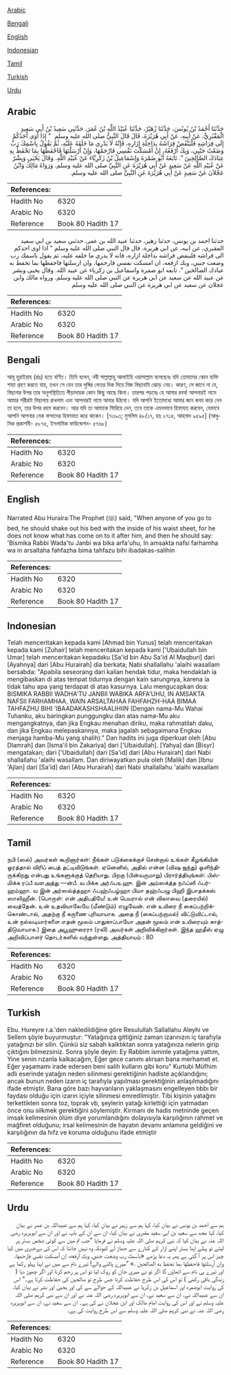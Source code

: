 [Arabic](#arabic)

[Bengali](#bengali)

[English](#english)

[Indonesian](#indonesian)

[Tamil](#tamil)

[Turkish](#turkish)

[Urdu](#urdu)

## Arabic


<div dir="rtl" lang="ar" style={{fontSize:'larger',backgroundColor:'#f8f9fa',padding:20}}>
حَدَّثَنَا أَحْمَدُ بْنُ يُونُسَ، حَدَّثَنَا زُهَيْرٌ، حَدَّثَنَا عُبَيْدُ اللَّهِ بْنُ عُمَرَ، حَدَّثَنِي سَعِيدُ بْنُ أَبِي سَعِيدٍ الْمَقْبُرِيُّ، عَنْ أَبِيهِ، عَنْ أَبِي هُرَيْرَةَ، قَالَ قَالَ النَّبِيُّ صلى الله عليه وسلم ‏ "‏ إِذَا أَوَى أَحَدُكُمْ إِلَى فِرَاشِهِ فَلْيَنْفُضْ فِرَاشَهُ بِدَاخِلَةِ إِزَارِهِ، فَإِنَّهُ لاَ يَدْرِي مَا خَلَفَهُ عَلَيْهِ، ثُمَّ يَقُولُ بِاسْمِكَ رَبِّ وَضَعْتُ جَنْبِي، وَبِكَ أَرْفَعُهُ، إِنْ أَمْسَكْتَ نَفْسِي فَارْحَمْهَا، وَإِنْ أَرْسَلْتَهَا فَاحْفَظْهَا بِمَا تَحْفَظُ بِهِ عِبَادَكَ الصَّالِحِينَ ‏"‏‏.‏ تَابَعَهُ أَبُو ضَمْرَةَ وَإِسْمَاعِيلُ بْنُ زَكَرِيَّاءَ عَنْ عُبَيْدِ اللَّهِ‏.‏ وَقَالَ يَحْيَى وَبِشْرٌ عَنْ عُبَيْدِ اللَّهِ عَنْ سَعِيدٍ عَنْ أَبِي هُرَيْرَةَ عَنِ النَّبِيِّ صلى الله عليه وسلم‏.‏ وَرَوَاهُ مَالِكٌ وَابْنُ عَجْلاَنَ عَنْ سَعِيدٍ عَنْ أَبِي هُرَيْرَةَ عَنِ النَّبِيِّ صلى الله عليه وسلم‏.‏
</div>
<div style={{backgroundColor:'#f8f9fa',padding:20, marginBottom: 10}}><table> <thead> <tr> <th>References:</th> <th></th> </tr> </thead> <tbody><tr><td>Hadith No</td><td>6320</td></tr><tr><td>Arabic No</td><td>6320</td></tr><tr><td>Reference</td><td>Book 80 Hadith 17</td></tr></tbody></table></div>


<div dir="rtl" lang="ar" style={{fontSize:'larger',backgroundColor:'#f8f9fa',padding:20}}>
حدثنا احمد بن يونس، حدثنا زهير، حدثنا عبيد الله بن عمر، حدثني سعيد بن ابي سعيد المقبري، عن ابيه، عن ابي هريرة، قال قال النبي صلى الله عليه وسلم " اذا اوى احدكم الى فراشه فلينفض فراشه بداخلة ازاره، فانه لا يدري ما خلفه عليه، ثم يقول باسمك رب وضعت جنبي، وبك ارفعه، ان امسكت نفسي فارحمها، وان ارسلتها فاحفظها بما تحفظ به عبادك الصالحين ". تابعه ابو ضمرة واسماعيل بن زكرياء عن عبيد الله. وقال يحيى وبشر عن عبيد الله عن سعيد عن ابي هريرة عن النبي صلى الله عليه وسلم. ورواه مالك وابن عجلان عن سعيد عن ابي هريرة عن النبي صلى الله عليه وسلم
</div>
<div style={{backgroundColor:'#f8f9fa',padding:20, marginBottom: 10}}><table> <thead> <tr> <th>References:</th> <th></th> </tr> </thead> <tbody><tr><td>Hadith No</td><td>6320</td></tr><tr><td>Arabic No</td><td>6320</td></tr><tr><td>Reference</td><td>Book 80 Hadith 17</td></tr></tbody></table></div>

## Bengali


<div dir="ltr" lang="bn" style={{fontSize:'larger',backgroundColor:'#f8f9fa',padding:20}}>
আবূ হুরাইরাহ (রাঃ) হতে বর্ণিত। তিনি বলেন, নবী সাল্লাল্লাহু আলাইহি ওয়াসাল্লাম বলেছেনঃ যদি তোমাদের কোন ব্যক্তি শয্যা গ্রহণ করতে যায়, তখন সে যেন তার লুঙ্গির ভেতর দিক দিয়ে নিজ বিছানাটা ঝেড়ে নেয়। কারণ, সে জানে না যে, বিছানার উপর তার অনুপস্থিতিতে পীড়াদায়ক কোন কিছু আছে কিনা। তারপর পড়বেঃ হে আমার রবব! আপনারই নামে আমার শরীরটা বিছানায় রাখলাম এবং আপনারই নামে আবার উঠবো। যদি আপনি ইতোমধ্যে আমার জান কবয করে নেন তা হলে, তার উপর রহম করবেন। আর যদি তা আমাকে ফিরিয়ে দেন, তবে তাকে এমনভাবে হিফাযত করবেন, যেভাবে আপনি আপনার নেক বান্দাদের হিফাযাত করে থাকেন। [৭৩৯৩; মুসলিম ৪৮/১৭, হাঃ ২৭১৪, আহমাদ ৯৫৯৫] (আধুনিক প্রকাশনী- ৫৮৭৫, ইসলামিক ফাউন্ডেশন- ৫৭৬৮)
</div>
<div style={{backgroundColor:'#f8f9fa',padding:20, marginBottom: 10}}><table> <thead> <tr> <th>References:</th> <th></th> </tr> </thead> <tbody><tr><td>Hadith No</td><td>6320</td></tr><tr><td>Arabic No</td><td>6320</td></tr><tr><td>Reference</td><td>Book 80 Hadith 17</td></tr></tbody></table></div>

## English


<div dir="ltr" lang="en" style={{fontSize:'larger',backgroundColor:'#f8f9fa',padding:20}}>
Narrated Abu Huraira:The Prophet (ﷺ) said, "When anyone of you go to bed, he should shake out his bed with the inside of his waist sheet, for he does not know what has come on to it after him, and then he should say: 'Bismika Rabbi Wada'tu Janbi wa bika arfa'uhu, In amsakta nafsi farhamha wa in arsaltaha fahfazha bima tahfazu bihi ibadakas-salihin
</div>
<div style={{backgroundColor:'#f8f9fa',padding:20, marginBottom: 10}}><table> <thead> <tr> <th>References:</th> <th></th> </tr> </thead> <tbody><tr><td>Hadith No</td><td>6320</td></tr><tr><td>Arabic No</td><td>6320</td></tr><tr><td>Reference</td><td>Book 80 Hadith 17</td></tr></tbody></table></div>

## Indonesian


<div dir="ltr" lang="id" style={{fontSize:'larger',backgroundColor:'#f8f9fa',padding:20}}>
Telah menceritakan kepada kami [Ahmad bin Yunus] telah menceritakan kepada kami [Zuhair] telah menceritakan kepada kami ['Ubaidullah bin Umar] telah menceritakan kepadaku [Sa'id bin Abu Sa'id Al Maqburi] dari [Ayahnya] dari [Abu Hurairah] dia berkata; Nabi shallallahu 'alaihi wasallam bersabda: "Apabila seseorang dari kalian hendak tidur, maka hendaklah ia mengibaskan di atas tempat tidurnya dengan kain sarungnya, karena ia tidak tahu apa yang terdapat di atas kasurnya. Lalu mengucapkan doa: BISMIKA RABBII WADHA'TU JANBII WABIKA ARFA'UHU, IN AMSAKTA NAFSII FARHAMHAA, WAIN ARSALTAHAA FAHFAHZH-HAA BIMAA TAHFAZHU BIHI 'IBAADAKASHSHAALIHIIN (Dengan nama-Mu Wahai Tuhanku, aku baringkan punggungku dan atas nama-Mu aku mengangkatnya, dan jika Engkau menahan diriku, maka rahmatilah daku, dan jika Engkau melepaskannya, maka jagalah sebagaimana Engkau menjaga hamba-Mu yang shalih)." Dan hadits ini juga diperkuat oleh [Abu Dlamrah] dan [Isma'il bin Zakariya] dari ['Ubaidullah]. [Yahya] dan [Bisyr] mengatakan; dari ['Ubaidullah] dari [Sa'id] dari [Abu Hurairah] dari Nabi shallallahu 'alaihi wasallam. Dan diriwayatkan pula oleh [Malik] dan [Ibnu 'Ajlan] dari [Sa'id] dari [Abu Hurairah] dari Nabi shallallahu 'alaihi wasallam
</div>
<div style={{backgroundColor:'#f8f9fa',padding:20, marginBottom: 10}}><table> <thead> <tr> <th>References:</th> <th></th> </tr> </thead> <tbody><tr><td>Hadith No</td><td>6320</td></tr><tr><td>Arabic No</td><td>6320</td></tr><tr><td>Reference</td><td>Book 80 Hadith 17</td></tr></tbody></table></div>

## Tamil


<div dir="ltr" lang="ta" style={{fontSize:'larger',backgroundColor:'#f8f9fa',padding:20}}>
நபி (ஸல்) அவர்கள் கூறினார்கள்: நீங்கள் படுக்கைக்குச் சென்றால் உங்கள் கீழங்கியின் ஓரத்தால் விரிப் பைத் தட்டிவிடுங்கள். ஏனெனில், அதில் என்ன (விஷ ஜந்து) ஒளிந்திருக்கிறது என்பது உங்களுக்குத் தெரியாது. பிறகு (பின்வருமாறு) பிரார்த்தியுங்கள்: பிஸ்மிக்க ரப்பீ வளஅத்து —ன்பீ. வ பிக்க அர்ஃபஉஹு. இன் அம்ஸக்த்த நஃப்ஸீ ஃபர்ஹம்ஹா. வ இன் அர்ஸல்த்தஹா ஃபஹ்ஃபழ்ஹா பிமா தஹ்ஃபழு பிஹி இபாதக்கஸ் ஸாலிஹீன். (பொருள்: என் அதிபதியே! உன் பெயரால் என் விலாவை (தரையில்) வைத்தேன். உன் உதவியாலேயே (மீண்டும்) எழுவேன். என் உயிரை நீ கைப்பற்றிக்கொண்டால், அதற்கு நீ கருணை புரிவாயாக. அதை நீ (கைப்பற்றாமல்) விட்டுவிட்டால், உன் நல்லடியார்களை எதன் மூலம் பாதுகாப்பாயோ அதன் மூலம் என் உயிரையும் காத்திடுவாயாக.) இதை அபூஹுரைரா (ரலி) அவர்கள் அறிவிக்கிறார்கள். இந்த ஹதீஸ் ஏழு அறிவிப்பாளர் தொடர்களில் வந்துள்ளது. அத்தியாயம் : 80
</div>
<div style={{backgroundColor:'#f8f9fa',padding:20, marginBottom: 10}}><table> <thead> <tr> <th>References:</th> <th></th> </tr> </thead> <tbody><tr><td>Hadith No</td><td>6320</td></tr><tr><td>Arabic No</td><td>6320</td></tr><tr><td>Reference</td><td>Book 80 Hadith 17</td></tr></tbody></table></div>

## Turkish


<div dir="ltr" lang="tr" style={{fontSize:'larger',backgroundColor:'#f8f9fa',padding:20}}>
Ebu. Hureyre r.a.'den nakledildiğine göre Resulullah Sallallahu Aleyhi ve Sellem şöyle buyurmuştur: "Yatağınıza gittiğiniz zaman izarınızın iç tarafıyla yatağınızı bir silin. Çünkü siz sabah kalktıktan sonra yatağınıza nelerin girip çıktığını bilmezsiniz. Sonra şöyle deyin: Ey Rabbim isminle yatağıma yattım, Yine senin rızanla kalkacağım, Eğer gece canımı alırsan bana merhamet et. Eğer yaşamamı irade edersen beni salih kulların gibi koru" Kurtubi Müfhim adlı eserinde yatağın neden silinmesi gerektiğinin hadiste açıklandığını; ancak bunun neden izarın iç tarafıyla yapılması gerektiğinin anlaşılmadığını ifade etmiştir. Bana göre bazı hayvanların yaklaşmasını engelleyen tıbbı bir faydası olduğu için izarın içiyle silinmesi emredilmiştir. Tibi kişinin yatağını terkettikten sonra toz, toprak vb, şeylerin yatağı kirlettiği için yatmadan önce onu silkmek gerektiğini söylemiştir. Kirmanı de hadis metninde geçen imsak kelimesinin ölüm diye yorumlandığını dolayısıyla karşılığının rahmet ve mağfiret olduğunu; irsal kelimesinin de hayatın devamı anlamına geldiğini ve karşılığının da hıfz ve koruma olduğunu ifade etmiştir
</div>
<div style={{backgroundColor:'#f8f9fa',padding:20, marginBottom: 10}}><table> <thead> <tr> <th>References:</th> <th></th> </tr> </thead> <tbody><tr><td>Hadith No</td><td>6320</td></tr><tr><td>Arabic No</td><td>6320</td></tr><tr><td>Reference</td><td>Book 80 Hadith 17</td></tr></tbody></table></div>

## Urdu


<div dir="rtl" lang="ur" style={{fontSize:'larger',backgroundColor:'#f8f9fa',padding:20}}>
ہم سے احمد بن یونس نے بیان کیا، کہا ہم سے زہیر نے بیان کیا، کہا ہم سے عبیداللہ بن عمر نے بیان کیا، کہا مجھ سے سعید بن ابی سعید مقبری نے بیان کیا، ان سے ان کے باپ نے اور ان سے ابوہریرہ رضی اللہ عنہ نے بیان کیا کہ نبی کریم صلی اللہ علیہ وسلم نے فرمایا ”جب تم میں سے کوئی شخص بستر پر لیٹے تو پہلے اپنا بستر اپنے ازار کے کنارے سے جھاڑ لے کیونکہ وہ نہیں جانتا کہ اس کی بےخبری میں کیا چیز اس پر آ گئی ہے پھر یہ دعا پڑھے «باسمك رب وضعت جنبي،‏‏‏‏ وبك أرفعه،‏‏‏‏ إن أمسكت نفسي فارحمها،‏‏‏‏ وإن أرسلتها فاحفظها بما تحفظ به الصالحين‏ ‏‏.‏» ”میرے پالنے والے! تیرے نام سے میں نے اپنا پہلو رکھا ہے اور تیرے ہی نام سے اٹھاؤں گا اگر تو نے میری جان کو روک لیا تو اس پر رحم کرنا اور اگر چھوڑ دیا ( زندگی باقی رکھی ) تو اس کی اس طرح حفاظت کرنا جس طرح تو صالحین کی حفاظت کرتا ہے۔“ اس کی روایت ابوضمرہ اور اسماعیل بن زکریا نے عبیداللہ کے حوالے سے کی اور یحییٰ اور بشر نے بیان کیا، ان سے عبیداللہ نے، ان سے سعید نے، ان سے ابوہریرہ رضی اللہ عنہ نے اور ان سے نبی کریم صلی اللہ علیہ وسلم نے اور اس کی روایت امام مالک اور ابن عجلان نے کی ہے۔ ان سے سعید نے، ان سے ابوہریرہ رضی اللہ عنہ نے نبی کریم صلی اللہ علیہ وسلم سے اس طرح روایت کی ہے۔
</div>
<div style={{backgroundColor:'#f8f9fa',padding:20, marginBottom: 10}}><table> <thead> <tr> <th>References:</th> <th></th> </tr> </thead> <tbody><tr><td>Hadith No</td><td>6320</td></tr><tr><td>Arabic No</td><td>6320</td></tr><tr><td>Reference</td><td>Book 80 Hadith 17</td></tr></tbody></table></div>